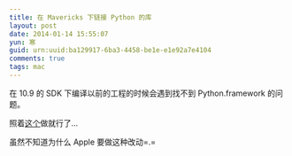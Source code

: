 ```yaml
---
title: 在 Mavericks 下链接 Python 的库
layout: post
date: 2014-01-14 15:55:07
yun: 寒
guid: urn:uuid:ba129917-6ba3-4458-be1e-e1e92a7e4104
comments: true
tags: mac
---
```


在 10.9 的 SDK 下编译以前的工程的时候会遇到找不到 Python.framework 的问题。

照着[这个](https://developer.apple.com/library/ios/technotes/tn2328/_index.html)做就行了…

虽然不知道为什么 Apple 要做这种改动=.=

